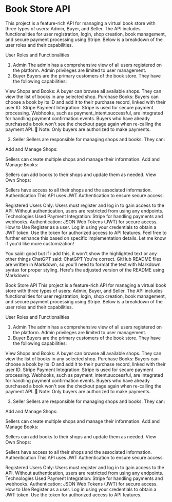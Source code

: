 # **Book Store API**
This project is a feature-rich API for managing a virtual book store with three types of users: Admin, Buyer, and Seller. The API includes functionalities for user registration, login, shop creation, book management, and secure payment processing using Stripe. Below is a breakdown of the user roles and their capabilities.

User Roles and Functionalities
1. Admin
The admin has a comprehensive view of all users registered on the platform.
Admin privileges are limited to user management.
2. Buyer
Buyers are the primary customers of the book store. They have the following capabilities:

View Shops and Books:
A buyer can browse all available shops.
They can view the list of books in any selected shop.
Purchase Books:
Buyers can choose a book by its ID and add it to their purchase record, linked with their user ID.
Stripe Payment Integration:
Stripe is used for secure payment processing.
Webhooks, such as payment_intent.successful, are integrated for handling payment confirmation events.
Buyers who have already purchased a book won't see the checkout page again when re-calling the payment API.
🛑 Note: Only buyers are authorized to make payments.

3. Seller
Sellers are responsible for managing shops and books. They can:

Add and Manage Shops:

Sellers can create multiple shops and manage their information.
Add and Manage Books:

Sellers can add books to their shops and update them as needed.
View Own Shops:

Sellers have access to all their shops and the associated information.
Authentication
This API uses JWT Authentication to ensure secure access.

Registered Users Only:
Users must register and log in to gain access to the API.
Without authentication, users are restricted from using any endpoints.
Technologies Used
Payment Integration: Stripe for handling payments and webhooks.
Authentication: JSON Web Tokens (JWT) for secure access.
How to Use
Register as a user.
Log in using your credentials to obtain a JWT token.
Use the token for authorized access to API features.
Feel free to further enhance this based on specific implementation details. Let me know if you'd like more customization!






You said:
good but if i add this, it won't show the highlighted text or any other things
ChatGPT said:
ChatGPT
You're correct. GitHub README files are written in Markdown, so you'll need to format the text with Markdown syntax for proper styling. Here's the adjusted version of the README using Markdown:

Book Store API
This project is a feature-rich API for managing a virtual book store with three types of users: Admin, Buyer, and Seller. The API includes functionalities for user registration, login, shop creation, book management, and secure payment processing using Stripe. Below is a breakdown of the user roles and their capabilities.

User Roles and Functionalities
1. Admin
The admin has a comprehensive view of all users registered on the platform.
Admin privileges are limited to user management.
2. Buyer
Buyers are the primary customers of the book store. They have the following capabilities:

View Shops and Books:
A buyer can browse all available shops.
They can view the list of books in any selected shop.
Purchase Books:
Buyers can choose a book by its ID and add it to their purchase record, linked with their user ID.
Stripe Payment Integration:
Stripe is used for secure payment processing.
Webhooks, such as payment_intent.successful, are integrated for handling payment confirmation events.
Buyers who have already purchased a book won't see the checkout page again when re-calling the payment API.
🛑 Note: Only buyers are authorized to make payments.

3. Seller
Sellers are responsible for managing shops and books. They can:

Add and Manage Shops:

Sellers can create multiple shops and manage their information.
Add and Manage Books:

Sellers can add books to their shops and update them as needed.
View Own Shops:

Sellers have access to all their shops and the associated information.
Authentication
This API uses JWT Authentication to ensure secure access.

Registered Users Only:
Users must register and log in to gain access to the API.
Without authentication, users are restricted from using any endpoints.
Technologies Used
Payment Integration: Stripe for handling payments and webhooks.
Authentication: JSON Web Tokens (JWT) for secure access.
How to Use
Register as a user.
Log in using your credentials to obtain a JWT token.
Use the token for authorized access to API features.
